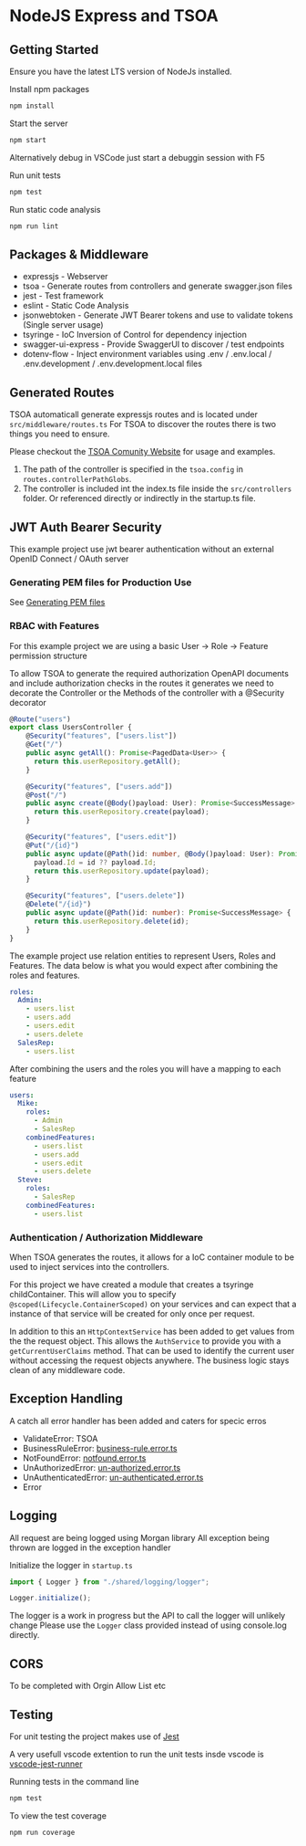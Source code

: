 # NodeJS Express and TSOA

## Getting Started

Ensure you have the latest LTS version of NodeJs installed.

Install npm packages

```bash
npm install
```

Start the server

```bash
npm start 
```

Alternatively debug in VSCode just start a debuggin session with F5

Run unit tests

```bash
npm test
```

Run static code analysis

```bash
npm run lint
```

## Packages & Middleware

* expressjs - Webserver
* tsoa - Generate routes from controllers and generate swagger.json files
* jest - Test framework
* eslint - Static Code Analysis
* jsonwebtoken - Generate JWT Bearer tokens and use to validate tokens (Single server usage)
* tsyringe - IoC Inversion of Control for dependency injection
* swagger-ui-express - Provide SwaggerUI to discover / test endpoints
* dotenv-flow - Inject environment variables using .env / .env.local / .env.development / .env.development.local files

## Generated Routes

TSOA automaticall generate expressjs routes and is located under `src/middleware/routes.ts`
For TSOA to discover the routes there is two things you need to ensure.

Please checkout the [TSOA Comunity Website](https://tsoa-community.github.io/docs) for usage and examples.

1. The path of the controller is specified in the `tsoa.config` in `routes.controllerPathGlobs`.
2. The controller is included int the index.ts file inside the `src/controllers` folder. Or referenced directly or indirectly in the startup.ts file.

## JWT Auth Bearer Security

This example project use jwt bearer authentication without an external OpenID Connect / OAuth server

### Generating PEM files for Production Use

See [Generating PEM files](/config/jwt/README.md)

### RBAC with Features

For this example project we are using a basic User -> Role -> Feature permission structure

To allow TSOA to generate the required authorization OpenAPI documents and include authorization checks in the routes it generates we need to decorate the Controller or the Methods of the controller with a @Security decorator

```typescript
@Route("users")
export class UsersController {
    @Security("features", ["users.list"])
    @Get("/")
    public async getAll(): Promise<PagedData<User>> {
      return this.userRepository.getAll();
    }

    @Security("features", ["users.add"])
    @Post("/")
    public async create(@Body()payload: User): Promise<SuccessMessage> {
      return this.userRepository.create(payload);
    }

    @Security("features", ["users.edit"])
    @Put("/{id}")
    public async update(@Path()id: number, @Body()payload: User): Promise<SuccessMessage> {
      payload.Id = id ?? payload.Id;
      return this.userRepository.update(payload);
    }

    @Security("features", ["users.delete"])
    @Delete("/{id}")
    public async update(@Path()id: number): Promise<SuccessMessage> {
      return this.userRepository.delete(id);
    }
}
```

The example project use relation entities to represent Users, Roles and Features. The data below is what you would expect after combining the roles and features.

```yaml
roles:
  Admin:
    - users.list
    - users.add
    - users.edit
    - users.delete
  SalesRep:
    - users.list
```

After combining the users and the roles you will have a mapping to each feature

```yaml
users:
  Mike: 
    roles:
      - Admin
      - SalesRep
    combinedFeatures:
      - users.list
      - users.add
      - users.edit
      - users.delete
  Steve:
    roles:
      - SalesRep
    combinedFeatures:
      - users.list
```

### Authentication / Authorization Middleware

When TSOA generates the routes, it allows for a IoC container module to be used to inject services into the controllers.

For this project we have created a module that creates a tsyringe childContainer. This will allow you to specify ```@scoped(Lifecycle.ContainerScoped)``` on your services and can expect that a instance of that service will be created for only once per request.

In addition to this an ```HttpContextService``` has been added to get values from the the request object. This allows the ```AuthService``` to provide you with a ```getCurrentUserClaims``` method. That can be used to identify the current user without accessing the request objects anywhere. The business logic stays clean of any middleware code.

## Exception Handling

A catch all error handler has been added and caters for specic erros

* ValidateError: TSOA
* BusinessRuleError: [business-rule.error.ts](/src/shared/exceptions/business-rule.ts)
* NotFoundError: [notfound.error.ts](/src/shared/exceptions/notfound.error.ts)
* UnAuthorizedError: [un-authorized.error.ts](/src/shared/exceptions/un-authorized.error.ts)
* UnAuthenticatedError: [un-authenticated.error.ts](/src/shared/exceptions/un-authorized.error.ts)
* Error

## Logging

All request are being logged using Morgan library
All exception being thrown are logged in the exception handler

Initialize the logger in ```startup.ts```

```typescript
import { Logger } from "./shared/logging/logger";

Logger.initialize();

```

The logger is a work in progress but the API to call the logger will unlikely change
Please use the ```Logger``` class provided instead of using console.log directly.

## CORS

To be completed with Orgin Allow List etc

## Testing

For unit testing the project makes use of [Jest](https://jestjs.io/)

A very usefull vscode extention to run the unit tests insde vscode is [vscode-jest-runner](https://marketplace.visualstudio.com/items?itemName=firsttris.vscode-jest-runner)

Running tests in the command line

```bash
npm test
```

To view the test coverage

```bash
npm run coverage
```
